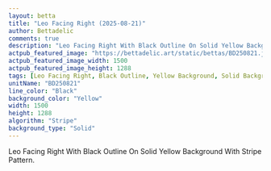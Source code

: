 ```yaml
---
layout: betta
title: "Leo Facing Right (2025-08-21)"
author: Bettadelic
comments: true
description: "Leo Facing Right With Black Outline On Solid Yellow Background With Stripe Pattern."
actpub_featured_image: "https://bettadelic.art/static/bettas/BD250821.jpg"
actpub_featured_image_width: 1500
actpub_featured_image_height: 1288
tags: [Leo Facing Right, Black Outline, Yellow Background, Solid Background Pattern, Stripe Pattern, August 2025]
unitName: "BD250821"
line_color: "Black"
background_color: "Yellow"
width: 1500
height: 1288
algorithm: "Stripe"
background_type: "Solid"
---
```


Leo Facing Right With Black Outline On Solid Yellow Background With Stripe Pattern.
